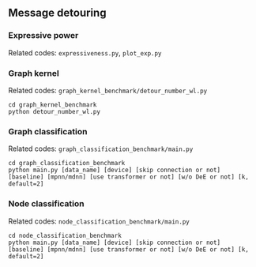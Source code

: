 ## Message detouring

### Expressive power

Related codes:
`expressiveness.py`, `plot_exp.py`

### Graph kernel

Related codes:
`graph_kernel_benchmark/detour_number_wl.py`

```
cd graph_kernel_benchmark
python detour_number_wl.py 
```

### Graph classification

Related codes:
`graph_classification_benchmark/main.py`

```
cd graph_classification_benchmark
python main.py [data_name] [device] [skip connection or not] [baseline] [mpnn/mdnn] [use transformer or not] [w/o DeE or not] [k, default=2]
```

### Node classification

Related codes:
`node_classification_benchmark/main.py`

```
cd node_classification_benchmark
python main.py [data_name] [device] [skip connection or not] [baseline] [mpnn/mdnn] [use transformer or not] [w/o DeE or not] [k, default=2]
```